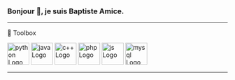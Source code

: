 ### Bonjour 👋, je suis Baptiste Amice.

<!--
**BaptisteAmice/BaptisteAmice** is a ✨ _special_ ✨ repository because its `README.md` (this file) appears on your GitHub profile.

Here are some ideas to get you started:

- 🔭 I’m currently working on ...
- 🌱 I’m currently learning ...
- 👯 I’m looking to collaborate on ...
- 🤔 I’m looking for help with ...
- 💬 Ask me about ...
- 📫 How to reach me: ...
- 😄 Pronouns: ...
- ⚡ Fun fact: ...
-->


---
🧰 Toolbox
<div>
  
  <img src="https://cdn.worldvectorlogo.com/logos/python-5.svg" alt="python Logo" width="50" height="50"/>
  <img src="https://cdn.worldvectorlogo.com/logos/java-4.svg" alt="java Logo" width="50" height="50"/>
  <img src="https://cdn.worldvectorlogo.com/logos/c.svg" alt="c++ Logo" width="50" height="50"/>
  
  
  <img src="https://cdn.worldvectorlogo.com/logos/php-1.svg" alt="php Logo" width="50" height="50"/>
  <img src="https://cdn.worldvectorlogo.com/logos/logo-javascript.svg" alt="js Logo" width="50" height="50"/>
  
 
  <img src="https://cdn.worldvectorlogo.com/logos/mysql-3.svg" alt="mysql Logo" width="50" height="50"/>
  
  
</div>















---








